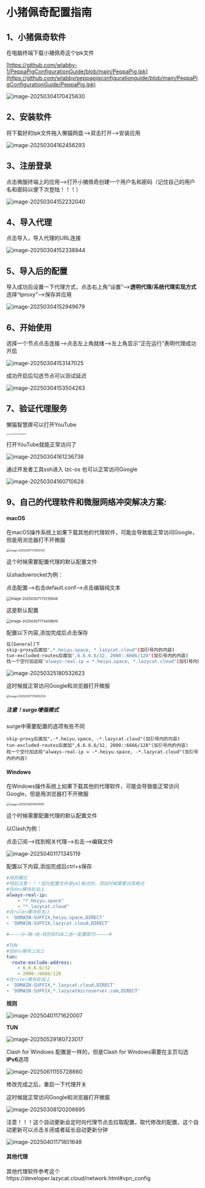 # 小猪佩奇配置指南


## 1、小猪佩奇软件

在电脑终端下载小猪佩奇这个lpk文件

[https://github.com/wlabby-1/PeppaPigConfigurationGuide/blob/main/PeppaPig.lpk](https://github.com/wlabby/peppapigconfigurationguide/blob/main/PeppaPigConfigurationGuide/PeppaPig.lpk)

![image-20250304170425630](https://gitee.com/wlabby/wlabby/raw/master/20250305222154109.png)

## 2、安装软件

将下载好的lpk文件拖入懒猫网盘——>双击打开——>安装应用

![image-20250304162456293](https://gitee.com/wlabby/wlabby/raw/master/20250305222154110.png)

## 3、注册登录

点击微服终端上的应用——>打开小猪佩奇创建一个用户名和密码（记住自己的用户名和密码以便下次登陆！！！）

![image-20250304152232040](https://gitee.com/wlabby/wlabby/raw/master/20250305222154111.png)

## 4、导入代理

点击导入，导入代理的URL连接

![image-20250304152338844](https://gitee.com/wlabby/wlabby/raw/master/20250305222154112.png)

## 5、导入后的配置

导入成功后设置一下代理方式，点击右上角“设置”——>**透明代理/系统代理实现方式**选择“tproxy“——>保存并应用

![image-20250304152949679](https://gitee.com/wlabby/wlabby/raw/master/20250305222154113.png)

## 6、开始使用

选择一个节点点击连接——>点击左上角就绪——>左上角显示”正在运行“表明代理成功开启

![image-20250304153147025](https://gitee.com/wlabby/wlabby/raw/master/20250305222154114.png)

成功开启后勾选节点可以测试延迟

![image-20250304153504263](https://gitee.com/wlabby/wlabby/raw/master/20250305222154115.png)

## 7、验证代理服务

懒猫智慧屏可以打开YouTube

<img src="https://gitee.com/wlabby/wlabby/raw/master/20250305222154116.png" alt="image-20250304160949850" style="zoom: 25%;" />    

打开YouTube就能正常访问了

![image-20250304161236738](https://gitee.com/wlabby/wlabby/raw/master/20250305222154117.png)

通过开发者工具ssh进入 lzc-os 也可以正常访问Google

![image-20250304160710628](https://gitee.com/wlabby/wlabby/raw/master/20250305222154118.png)

## 9、自己的代理软件和微服网络冲突解决方案:

#### macOS

在macOS操作系统上如果下载其他的代理软件，可能会导致能正常访问Google，但是用浏览器打不开微服

<img src="https://lzc-playground-1301583638.cos.ap-chengdu.myqcloud.com/guidelines/395/20250307172935201.png?imageSlim" alt="image-20250307172935125" style="zoom: 50%;" />

这个时候需要配置代理的默认配置文件

以shadowrocket为例：

点击配置——>右击default.conf——>点击编辑纯文本

<img src="https://lzc-playground-1301583638.cos.ap-chengdu.myqcloud.com/guidelines/395/20250307173215698.png?imageSlim" alt="image-20250307173215649" style="zoom:67%;" /> 

这是默认配置

<img src="https://lzc-playground-1301583638.cos.ap-chengdu.myqcloud.com/guidelines/395/20250307173409681.png?imageSlim" alt="image-20250307173409610" style="zoom:67%;" /> 

配置以下内容,添加完成后点击保存

```bash
在[General]下
skip-proxy后面加",*.heiyu.space, *.lazycat.cloud"(加引号内的内容)
tun-excluded-routes后面加",6.6.6.6/32, 2000::6666/128"(加引号内的内容)
找一个空行加这段"always-real-ip = *.heiyu.space, *.lazycat.cloud"(加引号内的内容)
```

![image-20250325180532623](https://lzc-playground-1301583638.cos.ap-chengdu.myqcloud.com/guidelines/395/20250325180532683.png?imageSlim) 

这时候就正常访问Google和浏览器打开微服

<img src="https://lzc-playground-1301583638.cos.ap-chengdu.myqcloud.com/guidelines/395/20250307175400319.png?imageSlim" alt="image-20250307175400234" style="zoom: 50%;" />

##### 注意！surge增强模式

surge中需要配置的选项有些不同

```
skip-proxy后面加",-*.heiyu.space, -*.lazycat.cloud"(加引号内的内容)
tun-excluded-routes后面加",6.6.6.6/32, 2000::6666/128"(加引号内的内容)
找一个空行加这段"always-real-ip = -*.heiyu.space, -*.lazycat.cloud"(加引号内的内容)
```

####  Windows

在Windows操作系统上如果下载其他的代理软件，可能会导致能正常访问Google，但是用浏览器打不开微服

<img src="https://lzc-playground-1301583638.cos.ap-chengdu.myqcloud.com/guidelines/395/20250308114051160.png?imageSlim" alt="image-20250308114051081" style="zoom: 50%;" />

这个时候需要配置代理的默认配置文件

以Clash为例：

点击订阅——>找到相关代理——>右击——>编辑文件

![image-20250401171345119](https://lzc-playground-1301583638.cos.ap-chengdu.myqcloud.com/guidelines/395/20250401171345218.png?imageSlim)

配置以下内容,添加完成后ctrl+s保存

```yaml
#规则模式
#特别注意！！！因为配置文件是yml格式的，添加时候需要对其格式
#在dns模块处加上
always-real-ip:
    - "*.heiyu.space"
    - "*.lazycat.cloud"
#在rules模块处加上
- 'DOMAIN-SUFFIX,heiyu.space,DIRECT'
- 'DOMAIN-SUFFIX,lazycat.cloud,DIRECT'

#————分—隔—线—规则和TUN二选一配置即可—————#

#TUN
#在dns模块上加上
tun:
  route-exclude-address:
    - 6.6.6.6/32
    - 2000::6666/128
#在rules模块处加上
- 'DOMAIN-SUFFIX,*.lazycat.cloud,DIRECT'
- 'DOMAIN-SUFFIX,*.lazycatmicroserver.com,DIRECT'
```

**规则**

![image-20250401171620007](https://lzc-playground-1301583638.cos.ap-chengdu.myqcloud.com/guidelines/395/20250401171620106.png?imageSlim)

**TUN**

![image-20250529180723017](https://lzc-playground-1301583638.cos.ap-chengdu.myqcloud.com/guidelines/395/20250529180723278.png?imageSlim)

Clash for Windows 配置是一样的，但是Clash for Windows需要在主页勾选**IPv6**选项

![image-20250611155728660](https://lzc-playground-1301583638.cos.ap-chengdu.myqcloud.com/guidelines/395/202506111557767.png)

修改完成之后，重启一下代理开关

这时候就正常访问Google和浏览器打开微服

![image-20250308120206695](https://lzc-playground-1301583638.cos.ap-chengdu.myqcloud.com/guidelines/395/20250308120206766.png?imageSlim)

注意！！！这个自动更新会定时向代理节点去拉取配置，取代修改的配置，这个自动更新可以点击关闭或者延长自动更新分钟

![image-20250401171801648](https://lzc-playground-1301583638.cos.ap-chengdu.myqcloud.com/guidelines/395/20250401171801743.png?imageSlim)

#### 其他代理

其他代理软件参考这个https://developer.lazycat.cloud/network.html#vpn_config

